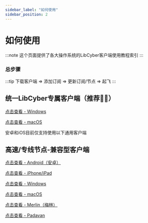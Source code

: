 ```yaml
---
sidebar_label: "如何使用"
sidebar_position: 2
---
```


# 如何使用

:::note
这个页面提供了各大操作系统的LibCyber客户端使用教程索引
:::

### 总步骤
:::tip
下载客户端 => 添加订阅 => 更新订阅/节点 => 起飞
:::

## 统一LibCyber专属客户端（推荐👍🏻）

[点击查看 - Windows](quan-xin-libcyber-ke-hu-duan/windows.md)

[点击查看 - macOS](quan-xin-libcyber-ke-hu-duan/macos.md)

安卓和iOS目前仅支持使用以下通用客户端

## 高速/专线节点-兼容型客户端

[点击查看 - Android（安卓）](quan-ping-tai-shi-yong-jiao-cheng-1/android-an-zhuo.md)

[点击查看 - iPhone/iPad](quan-ping-tai-shi-yong-jiao-cheng-1/ios-iphone.md)

[点击查看 - Windows](quan-ping-tai-shi-yong-jiao-cheng-1/windows.md)

[点击查看 - macOS](quan-ping-tai-shi-yong-jiao-cheng-1/macos.md)

[点击查看 - Merlin（梅林）](quan-ping-tai-shi-yong-jiao-cheng-1/merlin-mei-lin.md)

[点击查看 - Padavan](quan-ping-tai-shi-yong-jiao-cheng-1/padavan.md)

<!-- --- -->

<!-- ## 普通节点-兼容性客户端（已废弃）

[点击查看 - Android（安卓）](v2-quan-ping-tai-shi-yong-jiao-cheng/android-an-zhuo.md)

[点击查看 - iPhone/iPad](v2-quan-ping-tai-shi-yong-jiao-cheng/ios-iphone.md)

[点击查看 - Windows](v2-quan-ping-tai-shi-yong-jiao-cheng/windows.md)

[点击查看 - macOS](v2-quan-ping-tai-shi-yong-jiao-cheng/macos.md) -->